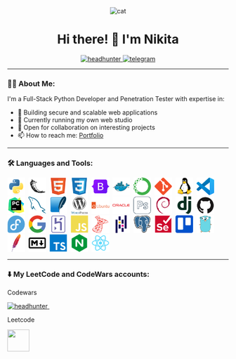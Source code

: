 <div id="header" align="center">
    <img src="https://media.giphy.com/media/x0B9FHAksMPlSHRlYE/giphy.gif" alt="cat" width="100">
    <h1>Hi there! 👋 I'm Nikita</h1>
    <div id="badges">
        <a href="https://spb.hh.ru/resume/8d2fe699ff0b2c7d070039ed1f476950567931" target="_blank">
            <img src="https://papik.pro/uploads/posts/2022-01/thumbs/1643610837_29-papik-pro-p-hh-logotip-33.png" width="100" height="50" alt="headhunter">
        </a>
        <a href="https://t.me/nkarasyov">
            <img src="https://media.tproger.ru/uploads/2022/12/3165223_paper-plane_send_telegram_icon-cover-2.png" width="100" height="50" alt="telegram">
        </a>
    </div>
</div>

---

### 👨‍💻 About Me:
I'm a Full-Stack Python Developer and Penetration Tester with expertise in:
- 🔭 Building secure and scalable web applications
- 🌱 Currently running my own web studio
- 💼 Open for collaboration on interesting projects
- 📫 How to reach me: [Portfolio](https://nkarasyov.ru)

---

### :hammer_and_wrench: Languages and Tools:
<div>
    <img src="https://github.com/devicons/devicon/blob/master/icons/python/python-original.svg" title="python" alt="python" width="40" height="40">&nbsp;
    <img src="https://github.com/devicons/devicon/blob/master/icons/flask/flask-original.svg" title="flask" alt="flask" width="40" height="40">&nbsp;
    <img src="https://github.com/devicons/devicon/blob/master/icons/html5/html5-original.svg" title="html5" alt="html5" width="40" height="40">&nbsp;
    <img src="https://github.com/devicons/devicon/blob/master/icons/css3/css3-original.svg" title="css3" alt="css3" width="40" height="40">&nbsp;
    <img src="https://github.com/devicons/devicon/blob/master/icons/bootstrap/bootstrap-original.svg" title="bootstrap" alt="bootstrap" width="40" height="40">&nbsp;
    <img src="https://github.com/devicons/devicon/blob/master/icons/docker/docker-original.svg" title="docker" alt="docker" width="40" height="40">&nbsp;
    <img src="https://github.com/devicons/devicon/blob/master/icons/anaconda/anaconda-original.svg" title="conda" alt="conda" width="40" height="40">&nbsp;
    <img src="https://github.com/devicons/devicon/blob/master/icons/git/git-original.svg" title="git" alt="git" width="40" height="40">&nbsp;
    <img src="https://github.com/devicons/devicon/blob/master/icons/linux/linux-original.svg" title="linux" alt="linux" width="40" height="40">&nbsp;
    <img src="https://github.com/devicons/devicon/blob/master/icons/vscode/vscode-original.svg" title="vscode" alt="vscode" width="40" height="40">&nbsp;
    <img src="https://github.com/devicons/devicon/blob/master/icons/pycharm/pycharm-original.svg" title="pycharm" alt="pycharm" width="40" height="40">&nbsp;
    <img src="https://github.com/devicons/devicon/blob/master/icons/mysql/mysql-original.svg" title="mysql" alt="mysql" width="40" height="40">&nbsp;
    <img src="https://github.com/devicons/devicon/blob/master/icons/sqlite/sqlite-original.svg" title="sqlite" alt="sqlite" width="40" height="40">&nbsp;
    <img src="https://github.com/devicons/devicon/blob/master/icons/wordpress/wordpress-original.svg" title="wordpress" alt="wordpress" width="40" height="40">&nbsp;
    <img src="https://github.com/devicons/devicon/blob/master/icons/ubuntu/ubuntu-plain-wordmark.svg" title="bubuntu" alt="bubuntu" width="40" height="40">&nbsp;
    <img src="https://github.com/devicons/devicon/blob/master/icons/oracle/oracle-original.svg" title="oracle" alt="oracle" width="40" height="40">&nbsp;
    <img src="https://github.com/devicons/devicon/blob/master/icons/photoshop/photoshop-line.svg" title="photoshop" alt="photoshop" width="40" height="40">&nbsp;
    <img src="https://github.com/devicons/devicon/blob/master/icons/debian/debian-original.svg" title="debian" alt="debian" width="40" height="40">&nbsp;
    <img src="https://github.com/devicons/devicon/blob/master/icons/django/django-plain.svg" title="django" alt="django" width="40" height="40">&nbsp;
    <img src="https://github.com/devicons/devicon/blob/master/icons/github/github-original.svg" title="github" alt="github" width="40" height="40">&nbsp;
    <img src="https://github.com/devicons/devicon/blob/master/icons/fedora/fedora-plain.svg" title="fedora" alt="fedora" width="40" height="40">&nbsp;
    <img src="https://github.com/devicons/devicon/blob/master/icons/google/google-original.svg" title="google" alt="google" width="40" height="40">&nbsp;
    <img src="https://github.com/devicons/devicon/blob/master/icons/heroku/heroku-original.svg" title="heroku" alt="heroku" width="40" height="40">&nbsp;
    <img src="https://github.com/devicons/devicon/blob/master/icons/javascript/javascript-plain.svg" title="javasrcript" alt="javascript" width="40" height="40">&nbsp;
    <img src="https://github.com/devicons/devicon/blob/master/icons/microsoftsqlserver/microsoftsqlserver-plain.svg" title="sqlserver" alt="sqlserver" width="40" height="40">&nbsp;
    <img src="https://github.com/devicons/devicon/blob/master/icons/pandas/pandas-original.svg" title="pandas" alt="pandas" width="40" height="40">&nbsp;
    <img src="https://github.com/devicons/devicon/blob/master/icons/postgresql/postgresql-original.svg" title="postgres" alt="postgres" width="40" height="40">&nbsp;
    <img src="https://github.com/devicons/devicon/blob/master/icons/selenium/selenium-original.svg" title="webdriver" alt="webdriver" width="40" height="40">&nbsp;
    <img src="https://github.com/devicons/devicon/blob/master/icons/trello/trello-plain.svg" title="trello" alt="trello" width="40" height="40">&nbsp;
    <img src="https://github.com/devicons/devicon/blob/master/icons/go/go-original.svg" title="golang" alt="golang" width="40" height="40">&nbsp;
    <img src="https://github.com/devicons/devicon/blob/master/icons/apache/apache-original.svg" title="apache" alt="apache" width="40" height="40">&nbsp;
    <img src="https://github.com/devicons/devicon/blob/master/icons/markdown/markdown-original.svg" title="markdown" alt="markdown" width="40" height="40">&nbsp;
    <img src="https://github.com/devicons/devicon/blob/master/icons/typescript/typescript-original.svg" title="typescript" alt="typescript" width="40" height="40">&nbsp;
    <img src="https://github.com/devicons/devicon/blob/master/icons/nginx/nginx-original.svg" title="nginx" alt="nginx" width="40" height="40">&nbsp;
    <img src="https://github.com/devicons/devicon/blob/master/icons/react/react-original.svg" title="react" alt="react" width="40" height="40">&nbsp;
</div>

---

### :arrow_down: My LeetCode and CodeWars accounts:

<p>Codewars</p>
<a href="https://www.codewars.com/users/kianurivzzz">
    <img src="https://docs.codewars.com/logo.svg" width="50" height="50" alt="headhunter">
</a>
<img src="https://www.codewars.com/users/kianurivzzz/badges/large" alt="">
<p>Leetcode</p>
<a href="https://leetcode.com/kianurivzzz/">
    <img src="https://leetcode.com/static/images/LeetCode_logo_rvs.png" width="50" height="50" alt="">
</a>
